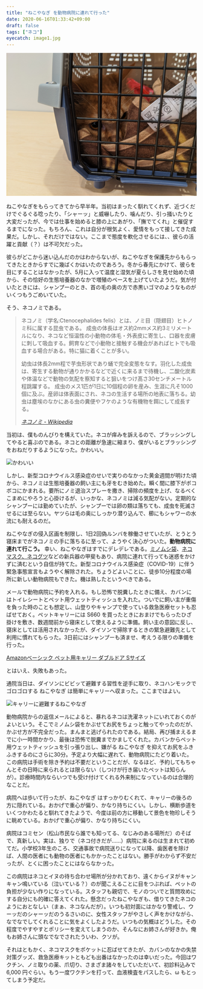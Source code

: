 ```yaml
---
title: "ねこやなぎ を動物病院に連れて行った"
date: 2020-06-16T01:33:42+09:00
draft: false
tags: ["ネコ"]
eyecatch: image1.jpg
---
```

![動物病院にドナドナされるねこやなぎ](image1.jpg)

ねこやなぎをもらってきてから早半年。当初はまったく馴れてくれず、近づくだけでぐるぐる唸ったり、「シャーッ」と威嚇したり、噛んだり、引っ掻いたりと大変だったが、今では仕事を始めると膝の上にあがり、「撫でてくれ」と催促するまでになった。もちろん、これは自分が根気よく、愛情をもって接してきた成果だ。しかし、それだけではない。ここまで態度を軟化させるには、、彼らの活躍と貢献（？）は不可欠だった。

彼らがどこから迷い込んだのかはわからないが、ねこやなぎを保護先からもらってきたときからすでに幾ばくかはいたのであろう。冬から春先にかけて、彼らを目にすることはなかったが、5月に入って温度と湿気が夏らしさを見せ始めた頃から、その恰好の生態培養器のなかで増殖のペースを上げていたようだ。気が付いたときには、シャンプーのとき、首の毛の奥の方で赤黒いゴマのようなものがいくつもうごめいていた。

そう、ネコノミである。

>	ネコノミ（学名:Ctenocephalides felis）とは、ノミ目（隠翅目）ヒトノミ科に属する昆虫である。 成虫の体長はオス約2mmメス約3ミリメートルになり、ネコなど恒温性の小動物の体毛・外表皮に寄生し、口器を皮膚に刺して吸血する。飼育などで小動物と接触する機会があればヒトでも吸血する場合がある。特に猫に着くことが多い。  
>	
>	幼虫は体長2mm程で芋虫形状であり蛹で完全変態をなす。羽化した成虫は、寄生する動物が通りかかるなどで近くに来るまで待機し、二酸化炭素や体温などで動物の気配を察知すると狙いをつけ髙さ30センチメートル程跳躍する。 成虫のメス1匹が1日に10個程の卵を産み、生涯に凡そ1000個に及ぶ。産卵は体表面にされ、ネコの生活する場所の地表に落ちる。幼虫は塵埃のなかにある虫の糞便やフケのような有機物を餌にして成長する。  
>	
>	<footer><cite><a href='https://ja.wikipedia.org/wiki/%E3%83%8D%E3%82%B3%E3%83%8E%E3%83%9F'>ネコノミ - Wikipedia</a></cite></footer>

当初は、僕ものんびりを構えていた。ネコが痒みを訴えるので、ブラッシングしてやると喜ぶのである。ネコとの距離が急速に縮まり、僕がいるとブラッシングをおねだりするようになった。かわいい。

![かわいい](image3.jpg)

しかし、新型コロナウイルス感染症のせいで実りのなかった黄金週間が明けた頃から、ネコノミは生態培養器の飼い主にも牙をむき始めた。瞬く間に膝下がボコボコにかまれる。要所にノミ退治スプレーを撒き、掃除の頻度を上げ、なるべくこまめにやろうと心掛けるが、いっかな、ネコノミは減る気配がない。定期的なシャンプーには勤めていたが、シャンプーでは卵の類は落ちても、成虫を死滅させるには至らない。ヤツらは毛の奥にしっかり潜り込んで、櫛にもシャワーの水流にも耐えるのだ。

ねこやなぎの侵入区画を制限し、1日2回偽ルンバを稼働させていたが、とうとう寝床までがネコノミの手に落ちるに至って、ようやく決心がついた。**動物病院に連れて行こう。** 幸い、ねこやなぎはすでにデレデレである。[ミノムシ袋](https://blog.daruyanagi.jp/entry/2020/05/19/1724/)、[ネコマスク、ネコグツ](https://blog.daruyanagi.jp/entry/2020/06/03/1937/)などの新兵器の甲斐もあり、病院に連れて行っても迷惑をかけずに済むという自信が持てた。新型コロナウイルス感染症（COVID-19）に伴う緊急事態宣言もようやく解除された。ちょうどよいことに、徒歩10分程度の場所に新しい動物病院もできた。機は熟したというべきである。

メールで動物病院に予約を入れる。もし恐怖で脱糞したときに備え、カバンにはトイレシートとペット用ウェットティッシュを入れた。ついでに飼い主が重傷を負った時のことも想定し、山登りやキャンプで使っている救急医療セットも忍ばせておく。ペットキャリーには S660 を買ったときにおまけでもらったひざ掛けを敷き、数週間前から寝床として使えるように準備。飼い主の意図に反し、寝床としては活用されなかったが、ダイソンで掃除するときの緊急避難先として利用に慣れてもらった。3日前にはシャンプーも済ませ、考えうる限りの準備を行った。

[Amazonベーシック ペット用キャリー ダブルドア Sサイズ](https://www.amazon.co.jp/dp/B00OP6SMCI/?tag=bestylesnet-22#embed)

とはいえ、失敗もあった。

通院当日は、ダイソンにビビッて避難する習性を逆手に取り、ネコハンモックでゴロゴロする ねこやなぎ は簡単にキャリーへ収まった。ここまではよい。

![キャリーに避難するねこやなぎ](image2.jpg)

動物病院からの返信メールによると、暴れるネコは洗濯ネットにいれておくのがよいという。そこでミノムシ袋をかぶせてお尻をちょっと触ってやったのだが、かぶせ方が不完全だった。まんまと逃げられたのである。結局、再び捕まえるまでに小一時間かかり、最後は恐怖で脱糞までかましてくれた。カバンからペット用ウェットティッシュを引っ張り出し、嫌がる ねこやなぎ を抑えてお尻をふきふきするのにさらに30分。予定より大幅に遅れて、動物病院にたどり着いた。この病院は手術を除き予約は不要だということだが、なるほど、予約してもちゃんとその日時に来られるとは限らない（しつけが行き届いたペットは知らんが）。診療時間内ならいつでも受け付けてくれる外来制になっているのは合理的なことだ。

病院へは歩いて行ったが、ねこやなぎ はすっかりむくれて、キャリーの後ろの方に隠れている。おかげで重心が偏り、かなり持ちにくい。しかし、横断歩道をいくつかわたると馴れてきたようで、今度は前の方に移動して景色を物珍しそうに眺めている。おかげで重心が偏り、かなり持ちにくい。

病院はコミセン（松山市民なら誰でも知ってる、なじみのある場所だ）のそばで、真新しい。実は、独りで（ネコ付きだが……）病院に来るのは生まれて初めてだ。小学校3年生のころ、交通事故で病院送りになって以降、歯医者を除けば、人間の医者にも動物の医者にもかかったことはない。勝手がわからず不安だったが、とくに困ったことにはならなかった。

この病院はネコとイヌの待ち合わせ場所が分かれており、遠くからイヌがキャンキャン鳴いている（泣いている？）のが聞こえることに目をつぶれば、ペットの負担が少ない作りになっている。スタッフも親切で、モノのついでと質問攻めにする自分にも的確に答えてくれた。懸念だったねこやなぎも、借りてきたネコのようにおとなしい（まぁ、ネコなんだが）。いつも初対面にはかなり警戒し、ウーッだのシャーッだのうるさいのに、女性スタッフがやさしく声をかけながら、なでなでしてくれることに気をよくしたようだ。いつもの気概はどうした。その程度でやすやすとポリシーを変えてしまうのか、そんなにお姉さんが好きか。俺もお姉さんに頭なでなでされたういわ、クソが。

それはともかく、ネコマスクをポケットに忍ばせてきたが、カバンのなかの失禁対策グッズ、救急医療キットともども出番はなかったのは幸いだった。今回はワクチン、ノミ取りの薬、爪切り、さまざま諸々をしていただいて、初診料込みで 6,000 円ぐらい。もう一度ワクチンを打って、血液検査をパスしたら、ω もとってしまう予定だ。